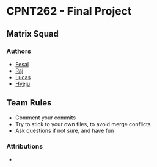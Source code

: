 # CPNT262 - Final Project

## Matrix Squad

### Authors
* [Fesal]()
* [Raj]()
* [Lucas]()
* [Hyeju]()

## Team Rules
* Comment your commits
* Try to stick to your own files, to avoid merge conflicts
* Ask questions if not sure, and have fun
  
### Attributions
- 
